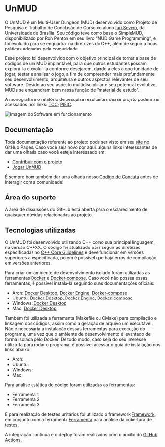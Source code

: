 # UnMUD

O UnMUD é um Multi-User Dungeon (MUD) desenvolvido como Projeto de Pesquisa e Trabalho de Conclusão de Curso do aluno [Iuri Severo](https://github.com/iurisevero), da Universidade de Brasília. Seu código teve como base o SimpleMUD, disponibilizado por Ron Penton em seu livro “MUD Game Programming”, e foi evoluído para se enquadrar na diretrizes do C++, além de seguir a boas práticas adotadas pela comunidade.

Esse projeto foi desenvolvido com o objetivo principal de tornar a base de códigos de um MUD implantável, para que outros estudantes possam explorá-la e evoluí-la conforme desejarem, dando a eles a oportunidade de jogar, testar e analisar o jogo, a fim de compreender mais profundamente seu desenvolvimento, arquitetura e outros aspectos relevantes de seu software. Devido ao seu aspecto multidisciplinar e seu potencial evolutivo, MUDs se enquandram bem nessa função de "material de estudo".

A monografia e o relatório de pesquisa resultantes desse projeto podem ser acessados nos links: [TCC](); [PIBIC]().

![Imagem do Software em funcionamento]()

## Documentação

Toda documentação referente ao projeto pode ser visto em seu [site no GitHub Pages](https://unmud.github.io/UnMUD/#/). Caso você seja novo por aqui, alguns links interessantes de dar uma olhada caso você esteja interessado em:

* [Contribuir com o projeto](https://unmud.github.io/UnMUD/#/contributionGuide)
* [Jogar UnMUD](https://unmud.github.io/UnMUD/#/)

É sempre bom também dar uma olhada nosso [Código de Conduta](https://unmud.github.io/UnMUD/#/) antes de interagir com a comunidade!

## Área do suporte

A área de discussões do GitHub está aberta para o esclarecimento de quaisquer dúvidas relacionadas ao projeto.

<!-- ## Requisitos mínimos: 
nesse tópico, são apresentados quais são os requisitos mínimos para se executar o projeto, e -->

## Tecnologias utilizadas

O UnMUD foi desenvolvido utilizando C++ como sua principal linguagem, na versão C++XX. O código foi atualizado para seguir as diretrizes especificadas no [C++ Core Guidelines](https://isocpp.github.io/CppCoreGuidelines/CppCoreGuidelines#main) e deve funcionar em versões superiores a especificada, porém é possível que haja erros de compilação em versões anteriores.

Para criar um ambiente de desenvolvimento isolado foram utilizadas as ferramentas [Docker](https://www.docker.com/) e [Docker-compose](https://docs.docker.com/compose/). Caso você não possua essas ferramentas, é possível instalá-la seguindo suas documentações oficiais:

* Arch: [Docker Desktop](https://docs.docker.com/desktop/install/archlinux/); [Docker Engine](https://wiki.archlinux.org/title/docker#Installation); [Docker-compose](https://wiki.archlinux.org/title/docker#Docker_Compose)
* Ubuntu: [Docker Desktop](https://docs.docker.com/desktop/install/ubuntu/); [Docker Engine](https://docs.docker.com/engine/install/ubuntu/); [Docker-compose](https://docs.docker.com/compose/install/linux/#install-using-the-repository)
* Windows: [Docker Desktop](https://docs.docker.com/desktop/install/windows-install/)
* Mac: [Docker Desktop](https://docs.docker.com/desktop/install/mac-install/)

Também foi utilizada a ferramenta (Makefile ou CMake) para compilação e linkagem dos códigos, assim como a geração de arquivo um executável. Não é necessária a instalação dessas ferramentas para execução do programa, uma vez que o ambiente de desenvolvimento é levantado de forma isolada pelo Docker. De todo modo, caso seja do seu interesse utilizá-la para rodar o programa, é possível acessar o guia de instalação nos links abaixo:

* Arch:
* Ubuntu:
* Windows:
* Mac:

Para análise estática de código foram utilizadas as ferramentas:

* Ferramenta 1
* Ferramenta 2
* Ferramenta 3

E para realização de testes unitários foi utilizado o framework [Framework](), em conjunto com a ferramenta [Ferramenta]() para análise da cobertura de testes.

A integração contínua e o deploy foram realizados com o auxílio do [GitHub Actions](https://github.com/features/actions).